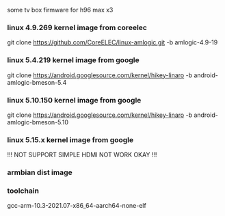 some tv box firmware for h96 max x3

### linux 4.9.269 kernel image from coreelec 
  git clone https://github.com/CoreELEC/linux-amlogic.git -b amlogic-4.9-19

### linux 5.4.219 kernel image from google
  git clone https://android.googlesource.com/kernel/hikey-linaro -b android-amlogic-bmeson-5.4

### linux 5.10.150 kernel image from google
  git clone https://android.googlesource.com/kernel/hikey-linaro -b android-amlogic-bmeson-5.10

### linux 5.15.x kernel image from google
  !!! NOT SUPPORT SIMPLE HDMI NOT WORK OKAY !!!

### armbian dist image

### toolchain
  gcc-arm-10.3-2021.07-x86_64-aarch64-none-elf
